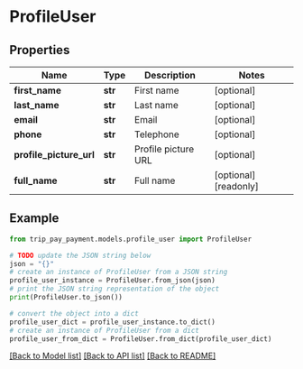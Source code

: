 # ProfileUser


## Properties

Name | Type | Description | Notes
------------ | ------------- | ------------- | -------------
**first_name** | **str** | First name | [optional] 
**last_name** | **str** | Last name | [optional] 
**email** | **str** | Email | [optional] 
**phone** | **str** | Telephone | [optional] 
**profile_picture_url** | **str** | Profile picture URL | [optional] 
**full_name** | **str** | Full name | [optional] [readonly] 

## Example

```python
from trip_pay_payment.models.profile_user import ProfileUser

# TODO update the JSON string below
json = "{}"
# create an instance of ProfileUser from a JSON string
profile_user_instance = ProfileUser.from_json(json)
# print the JSON string representation of the object
print(ProfileUser.to_json())

# convert the object into a dict
profile_user_dict = profile_user_instance.to_dict()
# create an instance of ProfileUser from a dict
profile_user_from_dict = ProfileUser.from_dict(profile_user_dict)
```
[[Back to Model list]](../README.md#documentation-for-models) [[Back to API list]](../README.md#documentation-for-api-endpoints) [[Back to README]](../README.md)


